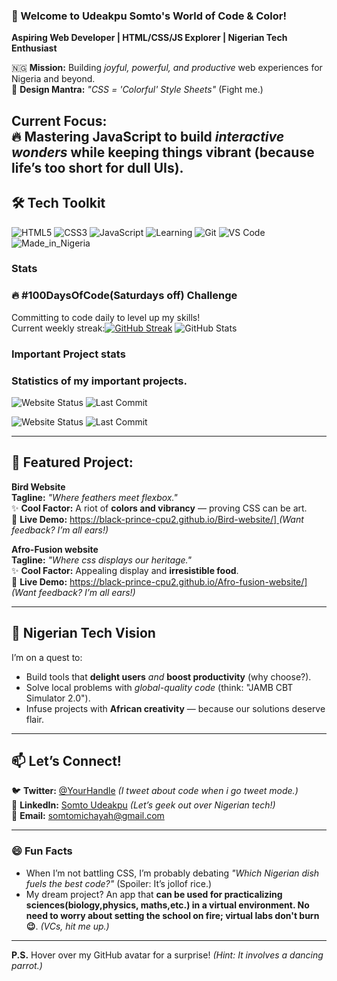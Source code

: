 ### 🌟 Welcome to Udeakpu Somto's World of Code & Color!  
**Aspiring Web Developer | HTML/CSS/JS Explorer | Nigerian Tech Enthusiast**  

🇳🇬 **Mission:** Building *joyful, powerful, and productive* web experiences for Nigeria and beyond.  
🎨 **Design Mantra:** *"CSS = 'Colorful' Style Sheets"* (Fight me.)  

**Current Focus:**  
🔥 Mastering JavaScript to build *interactive wonders* while keeping things **vibrant** (because life’s too short for dull UIs).
---

## 🛠️ Tech Toolkit  
![HTML5](https://img.shields.io/badge/HTML5-E34F26?style=for-the-badge&logo=html5&logoColor=white)
![CSS3](https://img.shields.io/badge/CSS3-1572B6?style=for-the-badge&logo=css3&logoColor=white)
![JavaScript](https://img.shields.io/badge/JavaScript-F7DF1E?style=for-the-badge&logo=javascript&logoColor=black)
![Learning](https://img.shields.io/badge/Learning-JS-9cf?style=for-the-badge)
![Git](https://img.shields.io/badge/Git-F05032?style=for-the-badge&logo=git&logoColor=white)
![VS Code](https://img.shields.io/badge/VS_Code-007ACC?style=for-the-badge&logo=visual-studio-code&logoColor=white)
![Made_in_Nigeria](https://img.shields.io/badge/MADE_IN_NG-1DA1F2?style=for-the-badge&logo=data:image/svg+xml;base64,PHN2ZyB4bWxucz0iaHR0cDovL3d3dy53My5vcmcvMjAwMC9zdmciIHZpZXdCb3g9IjAgMCA1MTIgNTEyIj48cGF0aCBmaWxsPSIjMDA3MjAwIiBkPSJNMCAwaDUxMnY1MTJIMHoiLz48cGF0aCBmaWxsPSIjZmZmIiBkPSJNMjU2IDI1Nk0xNzAgMjU2aDE3MiIvPjwvc3ZnPg==)

### Stats

### 🔥 #100DaysOfCode(Saturdays off) Challenge  
   Committing to code daily to level up my skills!  
   Current weekly streak:[![GitHub Streak](https://streak-stats.demolab.com?user=Black-prince-cpu2&theme=dark&mode=weekly&fire=FF0000&ring=FF0000&currStreakLabel=FFFFFF)](https://git.io/streak-stats)
![GitHub Stats](https://github-readme-stats.vercel.app/api?username=Black-prince-cpu2&show_icons=true)
### Important Project stats
  
### Statistics of my important projects.
![Website Status](https://img.shields.io/website?url=https://https://black-prince-cpu2.github.io/Bird-website/)
![Last Commit](https://img.shields.io/github/last-commit/Black-prince-cpu2/Bird-website)

![Website Status](https://img.shields.io/website?url=https://https://https://black-prince-cpu2.github.io/Afro-fusion-website/)
![Last Commit](https://img.shields.io/github/last-commit/Black-prince-cpu2/Afro-fusion-website)


---
## 🦜 Featured Project: 
**Bird Website**  
**Tagline:** *"Where feathers meet flexbox."*  
✨ **Cool Factor:** A riot of **colors and vibrancy** — proving CSS can be art.  
🔗 **Live Demo:** [https://black-prince-cpu2.github.io/Bird-website/]  ](#) *(Want feedback? I’m all ears!)*

**Afro-Fusion website**  
**Tagline:** *"Where css displays our heritage."*  
✨ **Cool Factor:** Appealing display and **irresistible food**.  
🔗 **Live Demo:** [https://black-prince-cpu2.github.io/Afro-fusion-website/]  ](#) *(Want feedback? I’m all ears!)*  

---

## 🚀 Nigerian Tech Vision  
I’m on a quest to:  
- Build tools that **delight users** *and* **boost productivity** (why choose?).  
- Solve local problems with *global-quality code* (think: "JAMB CBT Simulator 2.0").  
- Infuse projects with **African creativity** — because our solutions deserve flair.  

---

## 📫 Let’s Connect!  
🐦 **Twitter:** [@YourHandle](https://twitter.com/) *(I tweet about code when i go tweet mode.)*  
💼 **LinkedIn:** [Somto Udeakpu](https://www.linkedin.com/in/somto-udeakpu-63a1542b7/?trk=opento_sprofile_pfeditor) *(Let’s geek out over Nigerian tech!)*  
📧 **Email:** somtomichayah@gmail.com  

---

### 😄 Fun Facts  
- When I’m not battling CSS, I’m probably debating *"Which Nigerian dish fuels the best code?"* (Spoiler: It’s jollof rice.)  
- My dream project? An app that **can be used for practicalizing sciences(biology,physics, maths,etc.) in a virtual environment. No need to worry about setting the school on fire; virtual labs don't burn 😉**. *(VCs, hit me up.)*  

--- 

**P.S.** Hover over my GitHub avatar for a surprise! *(Hint: It involves a dancing parrot.)*  
